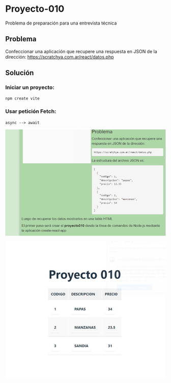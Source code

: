 # Proyecto-010
Problema de preparación para una entrevista técnica

## Problema
Confeccionar una aplicación que recupere una respuesta en JSON
de la dirección: https://scratchya.com.ar/react/datos.php

## Solución

### Iniciar un proyecto: 
    npm create vite
    
### Usar petición Fetch:
    async --> await
    
![problema](https://github.com/juanxavier357/Proyecto-010-Fetch/blob/main/public/problema.png)

![proyecto 010](https://github.com/juanxavier357/Proyecto-010-Fetch/blob/main/public/Proyecto%20010.JPG)
